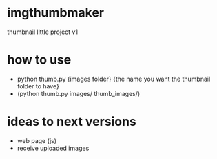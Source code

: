 # imgthumbmaker
thumbnail little project v1

# how to use
- python thumb.py {images folder} {the name you want the thumbnail folder to have}
- (python thumb.py images/ thumb_images/)

# ideas to next versions
- web page (js)
- receive uploaded images

